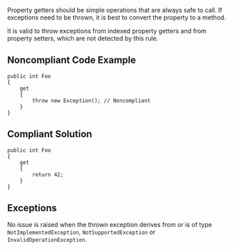 Property getters should be simple operations that are always safe to call. If exceptions need to be thrown, it is best to convert the property to a method.
 
It is valid to throw exceptions from indexed property getters and from property setters, which are not detected by this rule.
 
## Noncompliant Code Example

    public int Foo
    {
        get
        {
            throw new Exception(); // Noncompliant
        }
    }

## Compliant Solution

    public int Foo
    {
        get
        {
            return 42;
        }
    }

## Exceptions
 
No issue is raised when the thrown exception derives from or is of type `NotImplementedException`, `NotSupportedException` or `InvalidOperationException`.